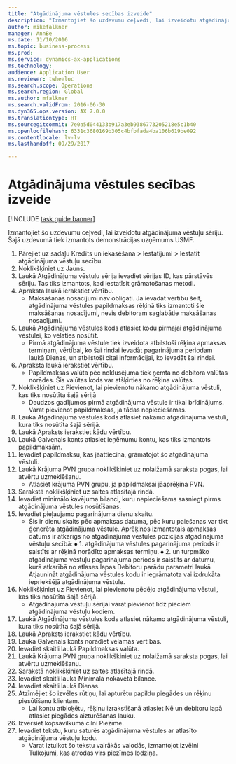 ```yaml
--- 
title: "Atgādinājuma vēstules secības izveide"
description: "Izmantojiet šo uzdevumu ceļvedi, lai izveidotu atgādinājuma vēstuļu sēriju."
author: mikefalkner
manager: AnnBe
ms.date: 11/10/2016
ms.topic: business-process
ms.prod: 
ms.service: dynamics-ax-applications
ms.technology: 
audience: Application User
ms.reviewer: twheeloc
ms.search.scope: Operations
ms.search.region: Global
ms.author: mfalkner
ms.search.validFrom: 2016-06-30
ms.dyn365.ops.version: AX 7.0.0
ms.translationtype: HT
ms.sourcegitcommit: 7e0a5d044133b917a3eb9386773205218e5c1b40
ms.openlocfilehash: 6331c3680169b305c4bfbfada4ba106b619be092
ms.contentlocale: lv-lv
ms.lasthandoff: 09/29/2017

---
```

# <a name="create-a-collection-letter-sequence"></a>Atgādinājuma vēstules secības izveide

[!INCLUDE [task guide banner](../../includes/task-guide-banner.md)]

Izmantojiet šo uzdevumu ceļvedi, lai izveidotu atgādinājuma vēstuļu sēriju. Šajā uzdevumā tiek izmantots demonstrācijas uzņēmums USMF.

1. Pārejiet uz sadaļu Kredīts un iekasēšana > Iestatījumi > Iestatīt atgādinājuma vēstuļu secību.
2. Noklikšķiniet uz Jauns.
3. Laukā Atgādinājuma vēstuļu sērija ievadiet sērijas ID, kas pārstāvēs sēriju. Tas tiks izmantots, kad iestatīsit grāmatošanas metodi.
4. Apraksta laukā ierakstiet vērtību.
    * Maksāšanas nosacījumi nav obligāti. Ja ievadāt vērtību šeit, atgādinājuma vēstules papildmaksas rēķinā tiks izmantoti šie maksāšanas nosacījumi, nevis debitoram saglabātie maksāšanas nosacījumi.  
5. Laukā Atgādinājuma vēstules kods atlasiet kodu pirmajai atgādinājuma vēstulei, ko vēlaties nosūtīt.
    * Pirmā atgādinājuma vēstule tiek izveidota atbilstoši rēķina apmaksas termiņam, vērtībai, ko šai rindai ievadāt pagarinājuma periodam laukā Dienas, un atbilstoši citai informācijai, ko ievadāt šai rindai.  
6. Apraksta laukā ierakstiet vērtību.
    * Papildmaksas valūta pēc noklusējuma tiek ņemta no debitora valūtas norādes. Šis valūtas kods var atšķirties no rēķina valūtas.  
7. Noklikšķiniet uz Pievienot, lai pievienotu nākamo atgādinājuma vēstuli, kas tiks nosūtīta šajā sērijā
    * Daudzos gadījumos pirmā atgādinājuma vēstule ir tikai brīdinājums. Varat pievienot papildmaksas, ja tādas nepieciešamas.  
8. Laukā Atgādinājuma vēstules kods atlasiet nākamo atgādinājuma vēstuli, kura tiks nosūtīta šajā sērijā.
9. Laukā Apraksts ierakstiet kādu vērtību.
10. Laukā Galvenais konts atlasiet ieņēmumu kontu, kas tiks izmantots papildmaksām.
11. Ievadiet papildmaksu, kas jāattiecina, grāmatojot šo atgādinājuma vēstuli.
12. Laukā Krājuma PVN grupa noklikšķiniet uz nolaižamā saraksta pogas, lai atvērtu uzmeklēšanu.
    * Atlasiet krājuma PVN grupu, ja papildmaksai jāaprēķina PVN.  
13. Sarakstā noklikšķiniet uz saites atlasītajā rindā.
14. Ievadiet minimālo kavējuma bilanci, kuru nepieciešams sasniegt pirms atgādinājuma vēstules nosūtīšanas.
15. Ievadiet pieļaujamo pagarinājuma dienu skaitu.
    * Šis ir dienu skaits pēc apmaksas datuma, pēc kuru paiešanas var tikt ģenerēta atgādinājuma vēstule. Aprēķinos izmantotais apmaksas datums ir atkarīgs no atgādinājuma vēstules pozīcijas atgādinājuma vēstuļu secībā: ⦁ 1. atgādinājuma vēstules pagarinājuma periods ir saistīts ar rēķinā norādīto apmaksas termiņu.  ⦁ 2. un turpmāko atgādinājuma vēstuļu pagarinājuma periods ir saistīts ar datumu, kurā atkarībā no atlases lapas Debitoru parādu parametri laukā Atjaunināt atgādinājuma vēstules kodu ir iegrāmatota vai izdrukāta iepriekšējā atgādinājuma vēstule.  
16. Noklikšķiniet uz Pievienot, lai pievienotu pēdējo atgādinājuma vēstuli, kas tiks nosūtīta šajā sērijā.
    * Atgādinājuma vēstuļu sērijai varat pievienot līdz pieciem atgādinājuma vēstuļu kodiem.  
17. Laukā Atgādinājuma vēstules kods atlasiet nākamo atgādinājuma vēstuli, kura tiks nosūtīta šajā sērijā.
18. Laukā Apraksts ierakstiet kādu vērtību.
19. Laukā Galvenais konts norādiet vēlamās vērtības.
20. Ievadiet skaitli laukā Papildmaksas valūta.
21. Laukā Krājuma PVN grupa noklikšķiniet uz nolaižamā saraksta pogas, lai atvērtu uzmeklēšanu.
22. Sarakstā noklikšķiniet uz saites atlasītajā rindā.
23. Ievadiet skaitli laukā Minimālā nokavētā bilance.
24. Ievadiet skaitli laukā Dienas.
25. Atzīmējiet šo izvēles rūtiņu, lai apturētu papildu piegādes un rēķinu piesūtīšanu klientam.
    * Lai kontu atbloķētu, rēķinu izrakstīšanā atlasiet Nē un debitoru lapā atlasiet piegādes aizturēšanas lauku.  
26. Izvērsiet kopsavilkuma cilni Piezīme.
27. Ievadiet tekstu, kuru saturēs atgādinājuma vēstules ar atlasīto atgādinājuma vēstuļu kodu.
    * Varat iztulkot šo tekstu vairākās valodās, izmantojot izvēlni Tulkojumi, kas atrodas virs piezīmes lodziņa.  


